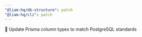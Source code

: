 ```yaml
---
"@liam-hq/db-structure": patch
"@liam-hq/cli": patch
---
```


🔧 Update Prisma column types to match PostgreSQL standards
